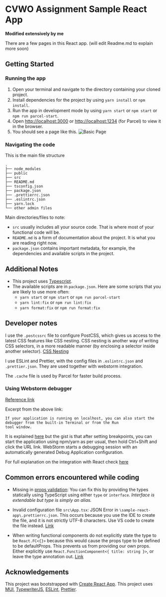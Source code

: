 # CVWO Assignment Sample React App
**Modified extensively by me**

There are a few pages in this React app. (will edit Readme.md to explain more soon)

## Getting Started

### Running the app
1. Open your terminal and navigate to the directory containing your cloned project.
2. Install dependencies for the project by using `yarn install` or `npm install`.
3. Run the app in development mode by using `yarn start` or `npm start` or `npm run parcel-start`.
4. Open [http://localhost:3000](http://localhost:3000) or [http://localhost:1234](http://localhost:1234) (for Parcel) 
to view it in the browser.
5. You should see a page like this.
![Basic Page](public/images/BasicPage.png)

### Navigating the code
This is the main file structure
```
.
├── node_modules
├── public
├── src
├── README.md
├── tsconfig.json
├── package.json
├── .prettierrc.json
├── .eslintrc.json
├── yarn.lock
└── other admin files
```

Main directories/files to note:
* `src` usually includes all your source code. That is where most of your functional code will be.
* `README.md` is a form of documentation about the project. It is what you are reading right now.
* `package.json` contains important metadata, for example, the dependencies and available scripts in the project.

## Additional Notes

* This project uses [Typescript](https://www.typescriptlang.org/).
* The available scripts are in `package.json`.
  Here are some scripts that you are likely to use more often:
  * `yarn start` or `npm start` or `npm run parcel-start`
  * `yarn lint:fix` or `npm run lint:fix`
  * `yarn format:fix` or `npm run format:fix`

## Developer notes
I use the `.postcssrc` file to  configure PostCSS, which gives us access to the latest CSS features like CSS nesting.
CSS nesting is another way of writing CSS selectors, in a more readable manner (by enclosing a selector inside another selector).
[CSS Nesting](https://blog.logrocket.com/native-css-nesting/)

I use ESLint and Prettier, with the config files in `.eslintrc.json` and `.prettier.json`. They are used together with 
webstorm integration.

The `.cache` file is used by Parcel for faster build process.

### Using Webstorm debugger
[Reference link](https://www.jetbrains.com/help/webstorm/react.html#react_running_and_debugging_debug)

Excerpt from the above link:
```
If your application is running on localhost, you can also start the debugger from the built-in Terminal or from the Run 
tool window.
```
It is explained [here](https://www.jetbrains.com/help/webstorm/react.html#ws_react_debug_localhost) but the gist is that
after setting breakpoints, you can start the application using npm/yarn as per usual, then hold Ctrl+Shift and click 
the URL link. WebStorm starts a debugging session with an automatically generated Debug Application configuration.

For full explanation on the integration with React check [here](https://www.jetbrains.com/help/webstorm/react.html)

## Common errors encountered while coding
- Missing in [props validation](https://github.com/jsx-eslint/eslint-plugin-react/blob/master/docs/rules/prop-types.md):
You can fix this by providing the types statically using TypeScript using either `type` or `interface`. 
_Interface is extendable but type is simply an alias._ 


- Invalid configuration file `src\App.tsx`: JSON Error in `\sample-react-app\.prettierrc.json`. This occurs because 
you use the IDE to create the file, and it is not strictly UTF-8 characters. Use VS code to create the file instead.
[Link](https://stackoverflow.com/questions/70387394/prettier-invalid-configuration-file-even-though-the-file-is-straight-from-the-d)


- When writing functional components do not explicitly state the type to be `React.FC<{}>` because this would cause the props
type to be defined to be defaultProps. This prevents us from providing our own props. Either explicitly use `React.FunctionComponent<{ title: string }>`,
or leave the type annotation out. [Link](https://react-typescript-cheatsheet.netlify.app/docs/basic/getting-started/function_components/)

## Acknowledgements
This project was bootstrapped with [Create React App](https://github.com/facebook/create-react-app).
This project uses [MUI](https://mui.com/),
[TypewriterJS](https://github.com/tameemsafi/typewriterjs#readme),
[ESLint](https://eslint.org/), [Prettier](https://prettier.io/).
